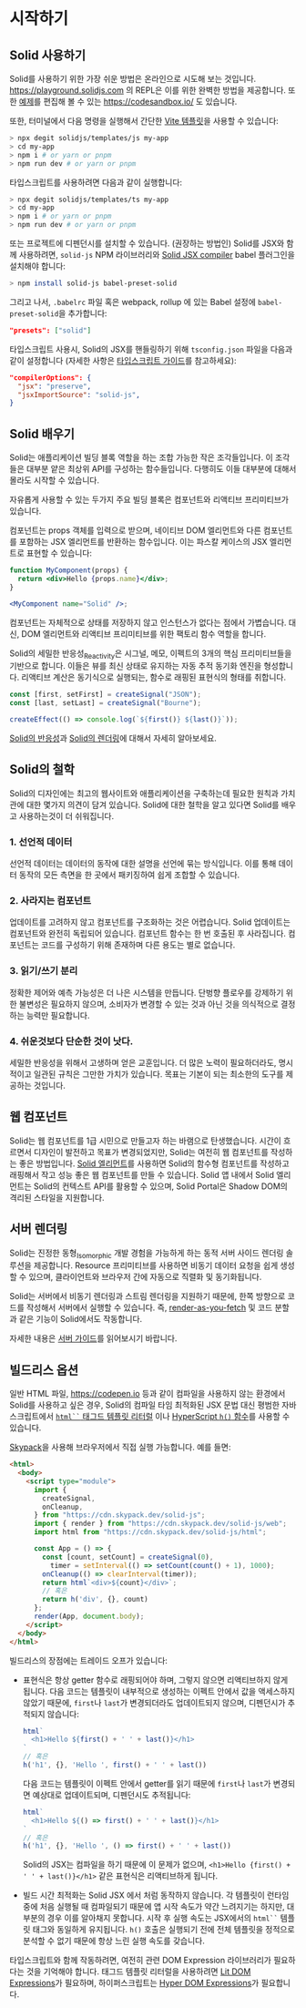 # 시작하기
## Solid 사용하기

Solid를 사용하기 위한 가장 쉬운 방법은 온라인으로 시도해 보는 것입니다. https://playground.solidjs.com 의 REPL은 이를 위한 완벽한 방법을 제공합니다. 또한 [예제](https://github.com/solidjs/solid/blob/main/documentation/resources/examples.md)를 편집해 볼 수 있는 https://codesandbox.io/ 도 있습니다.

또한, 터미널에서 다음 명령을 실행해서 간단한 [Vite 템플릿](https://github.com/solidjs/templates)을 사용할 수 있습니다:

```sh
> npx degit solidjs/templates/js my-app
> cd my-app
> npm i # or yarn or pnpm
> npm run dev # or yarn or pnpm
```

타입스크립트를 사용하려면 다음과 같이 실행합니다:

```sh
> npx degit solidjs/templates/ts my-app
> cd my-app
> npm i # or yarn or pnpm
> npm run dev # or yarn or pnpm
```

또는 프로젝트에 디펜던시를 설치할 수 있습니다.
(권장하는 방법인) Solid를 JSX와 함께 사용하려면, `solid-js` NPM 라이브러리와 [Solid JSX compiler](https://github.com/ryansolid/dom-expressions/tree/main/packages/babel-plugin-jsx-dom-expressions) babel 플러그인을 설치해야 합니다:

```sh
> npm install solid-js babel-preset-solid
```

그리고 나서, `.babelrc` 파일 혹은 webpack, rollup 에 있는 Babel 설정에 `babel-preset-solid`을 추가합니다:

```json
"presets": ["solid"]
```

타입스크립트 사용시, Solid의 JSX를 핸들링하기 위해 `tsconfig.json` 파일을 다음과 같이 설정합니다 (자세한 사항은 [타입스크립트 가이드](https://www.solidjs.com/guides/typescript)를 참고하세요):

```json
"compilerOptions": {
  "jsx": "preserve",
  "jsxImportSource": "solid-js",
}
```

## Solid 배우기

Solid는 애플리케이션 빌딩 블록 역할을 하는 조합 가능한 작은 조각들입니다. 이 조각들은 대부분 얕은 최상위 API를 구성하는 함수들입니다. 다행히도 이들 대부분에 대해서 몰라도 시작할 수 있습니다.

자유롭게 사용할 수 있는 두가지 주요 빌딩 블록은 컴포넌트와 리액티브 프리미티브가 있습니다.

컴포넌트는 props 객체를 입력으로 받으며, 네이티브 DOM 엘리먼트와 다른 컴포넌트를 포함하는 JSX 엘리먼트를 반환하는 함수입니다. 이는 파스칼 케이스의 JSX 엘리먼트로 표현할 수 있습니다:

```jsx
function MyComponent(props) {
  return <div>Hello {props.name}</div>;
}

<MyComponent name="Solid" />;
```

컴포넌트는 자체적으로 상태를 저장하지 않고 인스턴스가 없다는 점에서 가볍습니다. 대신, DOM 엘리먼트와 리액티브 프리미티브를 위한 팩토리 함수 역할을 합니다.

Solid의 세밀한 반응성<sub>Reactivity</sub>은 시그널, 메모, 이펙트의 3개의 핵심 프리미티브들을 기반으로 합니다. 이들은 뷰를 최신 상태로 유지하는 자동 추적 동기화 엔진을 형성합니다. 리액티브 계산은 동기식으로 실행되는, 함수로 래핑된 표현식의 형태를 취합니다.

```js
const [first, setFirst] = createSignal("JSON");
const [last, setLast] = createSignal("Bourne");

createEffect(() => console.log(`${first()} ${last()}`));
```

[Solid의 반응성](/guides/reactivity)과 [Solid의 렌더링](/guides/rendering)에 대해서 자세히 알아보세요.

## Solid의 철학

Solid의 디자인에는 최고의 웹사이트와 애플리케이션을 구축하는데 필요한 원칙과 가치관에 대한 몇가지 의견이 담겨 있습니다. Solid에 대한 철학을 알고 있다면 Solid를 배우고 사용하는것이 더 쉬워집니다.

### 1. 선언적 데이터

선언적 데이터는 데이터의 동작에 대한 설명을 선언에 묶는 방식입니다. 이를 통해 데이터 동작의 모든 측면을 한 곳에서 패키징하여 쉽게 조합할 수 있습니다.

### 2. 사라지는 컴포넌트

업데이트를 고려하지 않고 컴포넌트를 구조화하는 것은 어렵습니다. Solid 업데이트는 컴포넌트와 완전히 독립되어 있습니다. 컴포넌트 함수는 한 번 호출된 후 사라집니다. 컴포넌트는 코드를 구성하기 위해 존재하며 다른 용도는 별로 없습니다.

### 3. 읽기/쓰기 분리

정확한 제어와 예측 가능성은 더 나은 시스템을 만듭니다. 단벙향 플로우를 강제하기 위한 불변성은 필요하지 않으며, 소비자가 변경할 수 있는 것과 아닌 것을 의식적으로 결정하는 능력만 필요합니다.

### 4. 쉬운것보다 단순한 것이 낫다.

세밀한 반응성을 위해서 고생하며 얻은 교훈입니다. 더 많은 노력이 필요하더라도, 명시적이고 일관된 규칙은 그만한 가치가 있습니다. 목표는 기본이 되는 최소한의 도구를 제공하는 것입니다.

## 웹 컴포넌트

Solid는 웹 컴포넌트를 1급 시민으로 만들고자 하는 바램으로 탄생했습니다. 시간이 흐르면서 디자인이 발전하고 목표가 변경되었지만, Solid는 여전히 웹 컴포넌트를 작성하는 좋은 방법입니다. [Solid 엘리먼트](https://github.com/solidjs/solid/tree/main/packages/solid-element)를 사용하면 Solid의 함수형 컴포넌트를 작성하고 래핑해서 작고 성능 좋은 웹 컴포넌트를 만들 수 있습니다. Solid 앱 내에서 Solid 엘리먼트는 Solid의 컨텍스트 API를 활용할 수 있으며, Solid Portal은 Shadow DOM의 격리된 스타일을 지원합니다.

## 서버 렌더링

Solid는 진정한 동형<sub>Isomorphic</sub> 개발 경험을 가능하게 하는 동적 서버 사이드 렌더링 솔루션을 제공합니다. Resource 프리미티브를 사용하면 비동기 데이터 요청을 쉽게 생성할 수 있으며, 클라이언트와 브라우저 간에 자동으로 직렬화 및 동기화됩니다.

Solid는 서버에서 비동기 렌더링과 스트림 렌더링을 지원하기 때문에, 한쪽 방향으로 코드를 작성해서 서버에서 실행할 수 있습니다. 즉, [render-as-you-fetch](https://ko.reactjs.org/docs/concurrent-mode-suspense.html#approach-3-render-as-you-fetch-using-suspense) 및 코드 분할과 같은 기능이 Solid에서도 작동합니다.

자세한 내용은 [서버 가이드](/guides/server#server-side-rendering)를 읽어보시기 바랍니다.

## 빌드리스 옵션

일반 HTML 파일, https://codepen.io 등과 같이 컴파일을 사용하지 않는 환경에서 Solid를 사용하고 싶은 경우, Solid의 컴파일 타임 최적화된 JSX 문법 대신 평범한 자바스크립트에서 [``` html`` ``` 태그드 템플릿 리터럴](https://github.com/solidjs/solid/tree/main/packages/solid/html) 이나 [HyperScript `h()` 함수](https://github.com/solidjs/solid/tree/main/packages/solid/h)를 사용할 수 있습니다.

[Skypack](https://www.skypack.dev/)을 사용해 브라우저에서 직접 실행 가능합니다. 예를 들면:

```html
<html>
  <body>
    <script type="module">
      import {
        createSignal,
        onCleanup,
      } from "https://cdn.skypack.dev/solid-js";
      import { render } from "https://cdn.skypack.dev/solid-js/web";
      import html from "https://cdn.skypack.dev/solid-js/html";

      const App = () => {
        const [count, setCount] = createSignal(0),
          timer = setInterval(() => setCount(count() + 1), 1000);
        onCleanup(() => clearInterval(timer));
        return html`<div>${count}</div>`;
        // 혹은
        return h('div', {}, count)
      };
      render(App, document.body);
    </script>
  </body>
</html>
```

빌드리스의 장점에는 트레이드 오프가 있습니다:

- 표현식은 항상 getter 함수로 래핑되어야 하며, 그렇지 않으면 리액티브하지 않게 됩니다.
  다음 코드는 템플릿이 내부적으로 생성하는 이펙트 안에서 값을 액세스하지 않았기 때문에, `first`나 `last`가 변경되더라도 업데이트되지 않으며, 디펜던시가 추적되지 않습니다:
  ```js
  html`
    <h1>Hello ${first() + ' ' + last()}</h1>
  `
  // 혹은
  h('h1', {}, 'Hello ', first() + ' ' + last())
  ```
  
  다음 코드는 템플릿이 이펙트 안에서 getter를 읽기 때문에 `first`나 `last`가 변경되면 예상대로 업데이트되며, 디펜던시도 추적됩니다:
  
  ```js
  html`
    <h1>Hello ${() => first() + ' ' + last()}</h1>
  `
  // 혹은
  h('h1', {}, 'Hello ', () => first() + ' ' + last())
  ```
  
  Solid의 JSX는 컴파일을 하기 때문에 이 문제가 없으며, `<h1>Hello {first() + ' ' + last()}</h1>` 같은 표현식은 리액티브하게 됩니다.

- 빌드 시간 최적화는 Solid JSX 에서 처럼 동작하지 않습니다. 각 템플릿이 런타임 중에 처음 실행될 때 컴파일되기 때문에 앱 시작 속도가 약간 느려지기는 하지만, 대부분의 경우 이를 알아채지 못합니다. 시작 후 실행 속도는 JSX에서의 ``` html`` ``` 템플릿 태그와 동일하게 유지됩니다. `h()` 호출은 실행되기 전에 전체 템플릿을 정적으로 분석할 수 없기 때문에 항상 느린 실행 속도를 갖습니다.


타입스크립트와 함께 작동하려면, 여전히 관련 DOM Expression 라이브러리가 필요하다는 것을 기억해야 합니다. 태그드 템플릿 리터럴을 사용하려면 [Lit DOM Expressions](https://github.com/ryansolid/dom-expressions/tree/main/packages/lit-dom-expressions)가 필요하며, 하이퍼스크립트는 [Hyper DOM Expressions](https://github.com/ryansolid/dom-expressions/tree/main/packages/hyper-dom-expressions)가 필요합니다.

